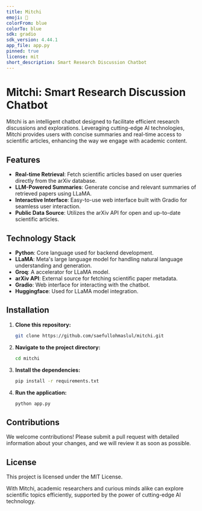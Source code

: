 ```yaml
---
title: Mitchi
emoji: 🐢
colorFrom: blue
colorTo: blue
sdk: gradio
sdk_version: 4.44.1
app_file: app.py
pinned: true
license: mit
short_description: Smart Research Discussion Chatbot
---
```


# Mitchi: Smart Research Discussion Chatbot

Mitchi is an intelligent chatbot designed to facilitate efficient research discussions and explorations. Leveraging cutting-edge AI technologies, Mitchi provides users with concise summaries and real-time access to scientific articles, enhancing the way we engage with academic content.

## Features

- **Real-time Retrieval**: Fetch scientific articles based on user queries directly from the arXiv database.
- **LLM-Powered Summaries**: Generate concise and relevant summaries of retrieved papers using LLaMA.
- **Interactive Interface**: Easy-to-use web interface built with Gradio for seamless user interaction.
- **Public Data Source**: Utilizes the arXiv API for open and up-to-date scientific articles.

## Technology Stack

- **Python**: Core language used for backend development.
- **LLaMA**: Meta's large language model for handling natural language understanding and generation.
- **Groq**: A accelerator for LLaMA model.
- **arXiv API**: External source for fetching scientific paper metadata.
- **Gradio**: Web interface for interacting with the chatbot.
- **Huggingface**: Used for LLaMA model integration.

## Installation

1. **Clone this repository:**

   ```bash
   git clone https://github.com/saefullohmaslul/mitchi.git
   ```

2. **Navigate to the project directory:**

   ```bash
   cd mitchi
   ```

3. **Install the dependencies:**

   ```bash
   pip install -r requirements.txt
   ```

4. **Run the application:**

   ```bash
   python app.py
   ```

## Contributions

We welcome contributions! Please submit a pull request with detailed information about your changes, and we will review it as soon as possible.

## License

This project is licensed under the MIT License.

With Mitchi, academic researchers and curious minds alike can explore scientific topics efficiently, supported by the power of cutting-edge AI technology.

